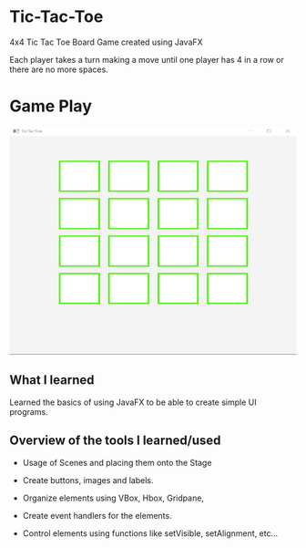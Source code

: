# Tic-Tac-Toe
4x4 Tic Tac Toe Board Game created using JavaFX

Each player takes a turn making a move until one player has 4 in a row or there are no more spaces.

# Game Play

<p align="center">
  <a href="https://github.com/RedDogClifford/Tic-Tac-Toe/tree/main/images/">
    <img src="tictactoeStart.jpg" alt="StartGame" width="800" height="400">
  </a>
</p>





## What I learned

Learned the basics of using JavaFX to be able to create simple UI programs.

## Overview of the tools I learned/used

* Usage of Scenes and placing them onto the Stage

* Create buttons, images and labels.

* Organize elements using VBox, Hbox, Gridpane, 

* Create event handlers for the elements.

* Control elements using functions like setVisible, setAlignment, etc...

